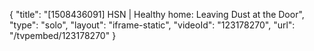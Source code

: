 {
    "title": "[1508436091] HSN | Healthy home: Leaving Dust at the Door",
    "type": "solo",
    "layout": "iframe-static",
    "videoId": "123178270",
    "url": "\/tvpembed\/123178270"
}